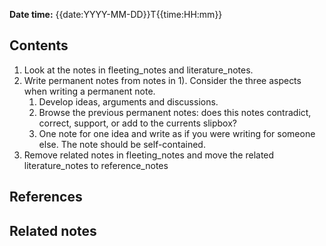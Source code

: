 **Date time:** {{date:YYYY-MM-DD}}T{{time:HH:mm}}
## Contents
1. Look at the notes in fleeting_notes and literature_notes.
2. Write permanent notes from notes in 1). Consider the three aspects when writing a permanent note.
	1. Develop ideas, arguments and discussions.
	2. Browse the previous permanent notes: does this notes contradict, correct, support, or add to the currents slipbox?
	3. One note for one idea and write as if you were writing for someone else. The note should be self-contained.
3. Remove related notes in fleeting_notes and move the related literature_notes to reference_notes

## References

## Related notes


